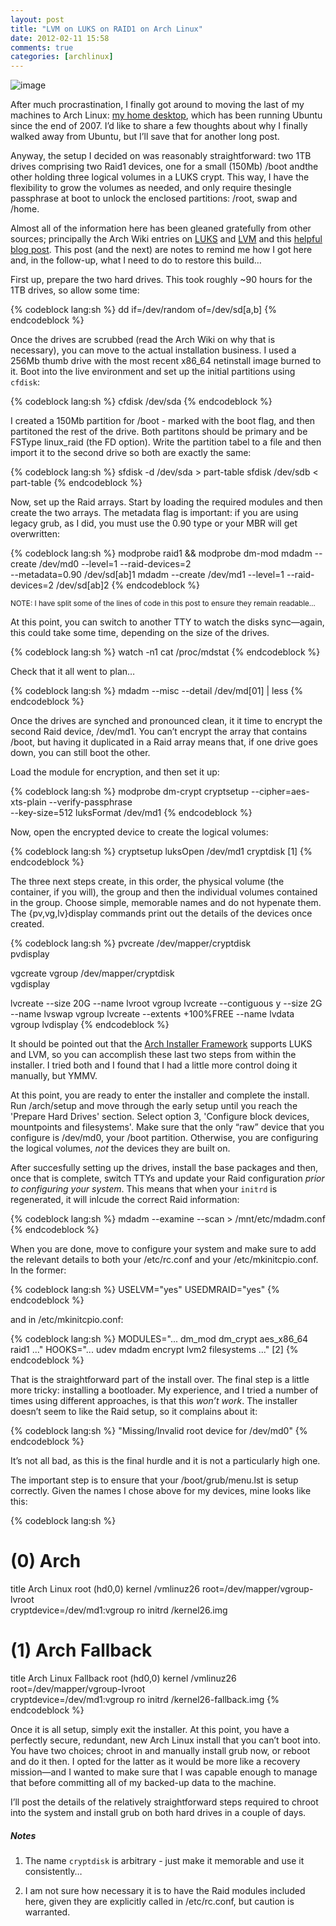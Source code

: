```yaml
---
layout: post
title: "LVM on LUKS on RAID1 on Arch Linux"
date: 2012-02-11 15:58
comments: true
categories: [archlinux]
---
```

![image](http://dl.dropbox.com/u/261312/Blog-images/lvm-luks-raid.png)

After much procrastination, I finally got around to moving the last of
my machines to Arch Linux: 
[my home desktop](http://jasonwryan.com/blog/2010/10/04/the-setup/ "The Setup post"),
which has been running Ubuntu since the end of 2007. I’d like to share a
few thoughts about why I finally walked away from Ubuntu, but I’ll save
that for another long post.

Anyway, the setup I decided on was reasonably straightforward: two 1TB
drives comprising two Raid1 devices, one for a small (150Mb) 
<span class="file">/boot</span> andthe other holding three logical volumes 
in a LUKS crypt. This way, I have the flexibility to grow the volumes as 
needed, and only require thesingle passphrase at boot to unlock the 
enclosed partitions: <span class="file">/root</span>, <span class="file">swap</span>
and <span class="file">/home</span>.

Almost all of the information here has been gleaned gratefully from
other sources; principally the Arch Wiki entries on
[LUKS](https://wiki.archlinux.org/index.php/LUKS "Arch wiki entry") and
[LVM](https://wiki.archlinux.org/index.php/Lvm "Arch LVM article") and
this [helpful blog post](http://www.pindarsign.de/webblog/?p=767 "Blog post on LUKS and LVM").
This post (and the next) are notes to remind me how I got here and, in
the follow-up, what I need to do to restore this build…

First up, prepare the two hard drives. This took roughly \~90 hours for
the 1TB drives, so allow some time:

{% codeblock lang:sh %}
dd if=/dev/random of=/dev/sd[a,b]
{% endcodeblock %}

Once the drives are scrubbed (read the Arch Wiki on why that is
necessary), you can move to the actual installation business. I used a
256Mb thumb drive with the most recent x86\_64 netinstall image burned
to it. Boot into the live environment and set up the initial partitions
using `cfdisk`:

{% codeblock lang:sh %}
cfdisk /dev/sda
{% endcodeblock %}

I created a 150Mb partition for /boot - marked with the boot flag, and
then partitoned the rest of the drive. Both partitons should be primary
and be FSType linux\_raid (the FD option). Write the partition tabel to
a file and then import it to the second drive so both are exactly the
same:

{% codeblock lang:sh %}
sfdisk -d /dev/sda > part-table
sfdisk /dev/sdb < part-table
{% endcodeblock %}

Now, set up the Raid arrays. Start by loading the required modules and
then create the two arrays. The metadata flag is important: if you are
using legacy grub, as I did, you must use the 0.90 type or your MBR will
get overwritten:

{% codeblock lang:sh %}
modprobe raid1 && modprobe dm-mod
mdadm --create /dev/md0 --level=1 --raid-devices=2 \
    --metadata=0.90 /dev/sd[ab]1
mdadm --create /dev/md1 --level=1 --raid-devices=2 /dev/sd[ab]2
{% endcodeblock %}

<sup>NOTE: I have split some of the lines of code in this post to ensure they remain readable…</sup>

At this point, you can switch to another TTY to watch the disks
sync—again, this could take some time, depending on the size of the
drives.

{% codeblock lang:sh %}
watch -n1 cat /proc/mdstat
{% endcodeblock %}

Check that it all went to plan…

{% codeblock lang:sh %}
mdadm --misc --detail /dev/md[01] | less
{% endcodeblock %}

Once the drives are synched and pronounced clean, it it time to encrypt
the second Raid device, /dev/md1. You can’t encrypt the array that
contains /boot, but having it duplicated in a Raid array means that, if
one drive goes down, you can still boot the other.

Load the module for encryption, and then set it up:

{% codeblock lang:sh %}
modprobe dm-crypt
cryptsetup --cipher=aes-xts-plain --verify-passphrase \
    --key-size=512 luksFormat /dev/md1
{% endcodeblock %}

Now, open the encrypted device to create the logical volumes:

{% codeblock lang:sh %}
cryptsetup luksOpen /dev/md1 cryptdisk   [1]
{% endcodeblock %}

The three next steps create, in this order, the physical volume (the
container, if you will), the group and then the individual volumes
contained in the group. Choose simple, memorable names and do not
hypenate them. The {pv,vg,lv}display commands print out the details of
the devices once created.

{% codeblock lang:sh %}
pvcreate /dev/mapper/cryptdisk  
pvdisplay

vgcreate vgroup /dev/mapper/cryptdisk  
vgdisplay

lvcreate --size 20G --name lvroot vgroup
lvcreate --contiguous y --size 2G --name lvswap vgroup 
lvcreate --extents +100%FREE --name lvdata vgroup 
lvdisplay
{% endcodeblock %}

It should be pointed out that the 
[Arch Installer Framework](https://github.com/Dieterbe/aif "AIF on Github") supports
LUKS and LVM, so you can accomplish these last two steps from within the
installer. I tried both and I found that I had a little more control
doing it manually, but YMMV.

At this point, you are ready to enter the installer and complete the
install. Run /arch/setup and move through the early setup until you
reach the 'Prepare Hard Drives' section. Select option 3, 'Configure block
devices, mountpoints and filesystems'. Make sure that the only “raw”
device that you configure is <span class="file">/dev/md0</span>, your 
<span class="file">/boot</span> partition. Otherwise,
you are configuring the logical volumes, *not* the devices they are
built on.

After succesfully setting up the drives, install the base packages and
then, once that is complete, switch TTYs and update your Raid
configuration *prior to configuring your system*. This means that when
your `initrd` is regenerated, it will inlcude the correct Raid
information:

{% codeblock lang:sh %}
mdadm --examine --scan > /mnt/etc/mdadm.conf
{% endcodeblock %}

When you are done, move to configure your system and make sure to add
the relevant details to both your <span class="file">/etc/rc.conf</span> and your
<span class="file">/etc/mkinitcpio.conf</span>. In the former:

{% codeblock lang:sh %}
USELVM="yes"
USEDMRAID="yes"
{% endcodeblock %}

and in /etc/mkinitcpio.conf:

{% codeblock lang:sh %}
MODULES="... dm_mod dm_crypt aes_x86_64 raid1 ..."
HOOKS="... udev mdadm encrypt lvm2 filesystems ..."  [2]
{% endcodeblock %}

That is the straightforward part of the install over. The final step is
a little more tricky: installing a bootloader. My experience, and I
tried a number of times using different approaches, is that this *won’t
work*. The installer doesn’t seem to like the Raid setup, so it
complains about it:

{% codeblock lang:sh %}
"Missing/Invalid root device for /dev/md0"
{% endcodeblock %}

It’s not all bad, as this is the final hurdle and it is not a
particularly high one.

The important step is to ensure that your <span class="file">/boot/grub/menu.lst</span> is setup
correctly. Given the names I chose above for my devices, mine looks like
this:

{% codeblock lang:sh %}
# (0) Arch
title  Arch Linux
root   (hd0,0)
kernel /vmlinuz26 root=/dev/mapper/vgroup-lvroot \
cryptdevice=/dev/md1:vgroup ro
initrd /kernel26.img

# (1) Arch Fallback
title  Arch Linux Fallback
root   (hd0,0)
kernel /vmlinuz26 root=/dev/mapper/vgroup-lvroot \
cryptdevice=/dev/md1:vgroup ro
initrd /kernel26-fallback.img
{% endcodeblock %}

Once it is all setup, simply exit the installer. At this point, you have
a perfectly secure, redundant, new Arch Linux install that you can’t
boot into. You have two choices; chroot in and manually install grub
now, or reboot and do it then. I opted for the latter as it would be
more like a recovery mission—and I wanted to make sure that I was
capable enough to manage that before committing all of my backed-up data
to the machine.

I’ll post the details of the relatively straightforward steps required
to chroot into the system and install grub on both hard drives in a
couple of days.

##### Notes
1. The name `cryptdisk` is arbitrary - just make it memorable and use it
consistently…

2. I am not sure how necessary it is to have the Raid modules included
here, given they are explicitly called in <span class="file">/etc/rc.conf</span>, but caution is
warranted.
